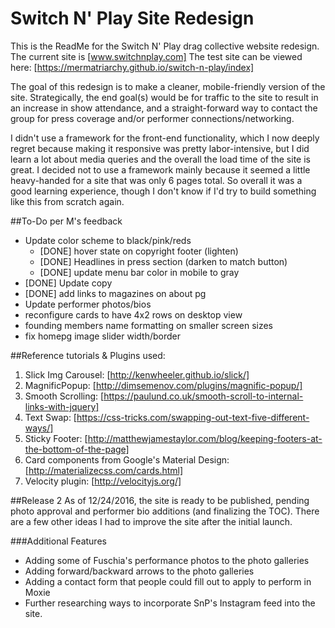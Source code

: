 # Switch N' Play Site Redesign

This is the ReadMe for the Switch N' Play drag collective website redesign.
The current site is [www.switchnplay.com] The test site can be viewed here: [https://mermatriarchy.github.io/switch-n-play/index]

The goal of this redesign is to make a cleaner, mobile-friendly version of the site.
Strategically, the end goal(s) would be for traffic to the site to result in an increase 
in show attendance, and a straight-forward way to contact the group for press coverage
and/or performer connections/networking.

I didn't use a framework for the front-end functionality, which I now deeply regret because
making it responsive was pretty labor-intensive, but I did learn a lot about media queries 
and the overall the load time of the site is great. I decided not to use a framework mainly 
because it seemed a little heavy-handed for a site that was only 6 pages total. So overall
it was a good learning experience, though I don't know if I'd try to build something like this
from scratch again.

##To-Do per M's feedback
- Update color scheme to black/pink/reds
    - [DONE] hover state on copyright footer (lighten)
    - [DONE] Headlines in press section (darken to match button)
    - [DONE] update menu bar color in mobile to gray
- [DONE] Update copy
- [DONE] add links to magazines on about pg
- Update performer photos/bios
- reconfigure cards to have 4x2 rows on desktop view
- founding members name formatting on smaller screen sizes
- fix homepg image slider width/border

##Reference tutorials & Plugins used:
1. Slick Img Carousel: [http://kenwheeler.github.io/slick/]
2. MagnificPopup: [http://dimsemenov.com/plugins/magnific-popup/]
3. Smooth Scrolling: [https://paulund.co.uk/smooth-scroll-to-internal-links-with-jquery]
4. Text Swap: [https://css-tricks.com/swapping-out-text-five-different-ways/]
5. Sticky Footer: [http://matthewjamestaylor.com/blog/keeping-footers-at-the-bottom-of-the-page]
6. Card components from Google's Material Design: [http://materializecss.com/cards.html]
7. Velocity plugin: [http://velocityjs.org/]

##Release 2
As of 12/24/2016, the site is ready to be published, pending photo approval and performer bio
additions (and finalizing the TOC). There are a few other ideas I had to improve the site after 
the initial launch.

###Additional Features
- Adding some of Fuschia's performance photos to the photo galleries 
- Adding forward/backward arrows to the photo galleries 
- Adding a contact form that people could fill out to apply to perform in Moxie
- Further researching ways to incorporate SnP's Instagram feed into the site.
